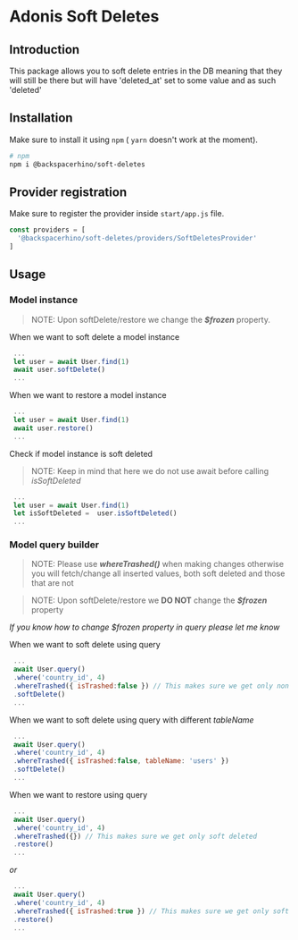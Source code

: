 # Adonis Soft Deletes

## Introduction
This package allows you to soft delete entries in the DB meaning that they will still be there but will have 'deleted_at' set to some value and as such 'deleted'


## Installation

Make sure to install it using `npm` ( `yarn` doesn't work at the moment).

```bash
# npm
npm i @backspacerhino/soft-deletes

```

## Provider registration

Make sure to register the provider inside `start/app.js` file.

```js
const providers = [
  '@backspacerhino/soft-deletes/providers/SoftDeletesProvider'
]
```

## Usage

### Model instance

> NOTE: Upon softDelete/restore we change the __*$frozen*__ property.

When we want to soft delete a model instance

```js
 ...
 let user = await User.find(1)
 await user.softDelete()
 ...
```

When we want to restore a model instance

```js
 ...
 let user = await User.find(1)
 await user.restore()
 ...
```

Check if model instance is soft deleted

> NOTE: Keep in mind that here we do not use await before calling *isSoftDeleted*

```js
 ...
 let user = await User.find(1)
 let isSoftDeleted =  user.isSoftDeleted()
 ...
```


### Model query builder

> NOTE: Please use _**whereTrashed()**_ when making changes otherwise you will fetch/change all inserted values, both soft deleted and those that are not

> NOTE: Upon softDelete/restore we **DO NOT** change the __*$frozen*__ property

*If you know how to change $frozen property in query please let me know*

When we want to soft delete using query

```js
 ...
 await User.query()
 .where('country_id', 4)
 .whereTrashed({ isTrashed:false }) // This makes sure we get only non soft deleted
 .softDelete()
 ...
```

When we want to soft delete using query with different *tableName*

```js
 ...
 await User.query()
 .where('country_id', 4)
 .whereTrashed({ isTrashed:false, tableName: 'users' })
 .softDelete()
 ...
```

When we want to restore using query

```js
 ...
 await User.query()
 .where('country_id', 4)
 .whereTrashed({}) // This makes sure we get only soft deleted
 .restore()
 ...
```

*or*

```js
 ...
 await User.query()
 .where('country_id', 4)
 .whereTrashed({ isTrashed:true }) // This makes sure we get only soft deleted
 .restore()
 ...
```
